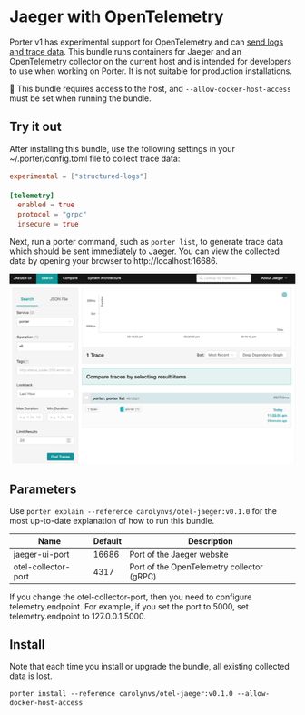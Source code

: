 # Jaeger with OpenTelemetry

Porter v1 has experimental support for OpenTelemetry and can [send logs and trace data][diagnostics].
This bundle runs containers for Jaeger and an OpenTelemetry collector on the current host and is intended for developers to use when working on Porter.
It is not suitable for production installations.

🚨 This bundle requires access to the host, and `--allow-docker-host-access` must be set when running the bundle.

## Try it out

After installing this bundle, use the following settings in your ~/.porter/config.toml file to collect trace data:

```toml
experimental = ["structured-logs"]

[telemetry]
  enabled = true
  protocol = "grpc"
  insecure = true
```

Next, run a porter command, such as `porter list`, to generate trace data which should be sent immediately to Jaeger.
You can view the collected data by opening your browser to http://localhost:16686.

![screenshot of the jaeger dashboard, note that the service drop down had porter selected](dashboard.png)

## Parameters

Use `porter explain --reference carolynvs/otel-jaeger:v0.1.0` for the most up-to-date explanation of how to run this bundle.

| Name | Default | Description |
| ---- | ------- | ----------- |
| jaeger-ui-port | 16686 | Port of the Jaeger website |
| otel-collector-port | 4317 | Port of the OpenTelemetry collector (gRPC) |

If you change the otel-collector-port, then you need to configure telemetry.endpoint. For example, if you set the port to 5000, set telemetry.endpoint to 127.0.0.1:5000.

## Install

Note that each time you install or upgrade the bundle, all existing collected data is lost.

```
porter install --reference carolynvs/otel-jaeger:v0.1.0 --allow-docker-host-access
```

[diagnostics]: https://release-v1.porter.sh/administrators/diagnostics/

